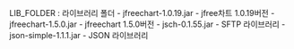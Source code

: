 LIB_FOLDER : 라이브러리 폴더
    - jfreechart-1.0.19.jar
		- jfree차트 1.0.19버전
    - jfreechart-1.5.0.jar
		- jfreechart 1.5.0버전
    - jsch-0.1.55.jar
		- SFTP 라이브러리
    - json-simple-1.1.1.jar
		- JSON 라이브러리